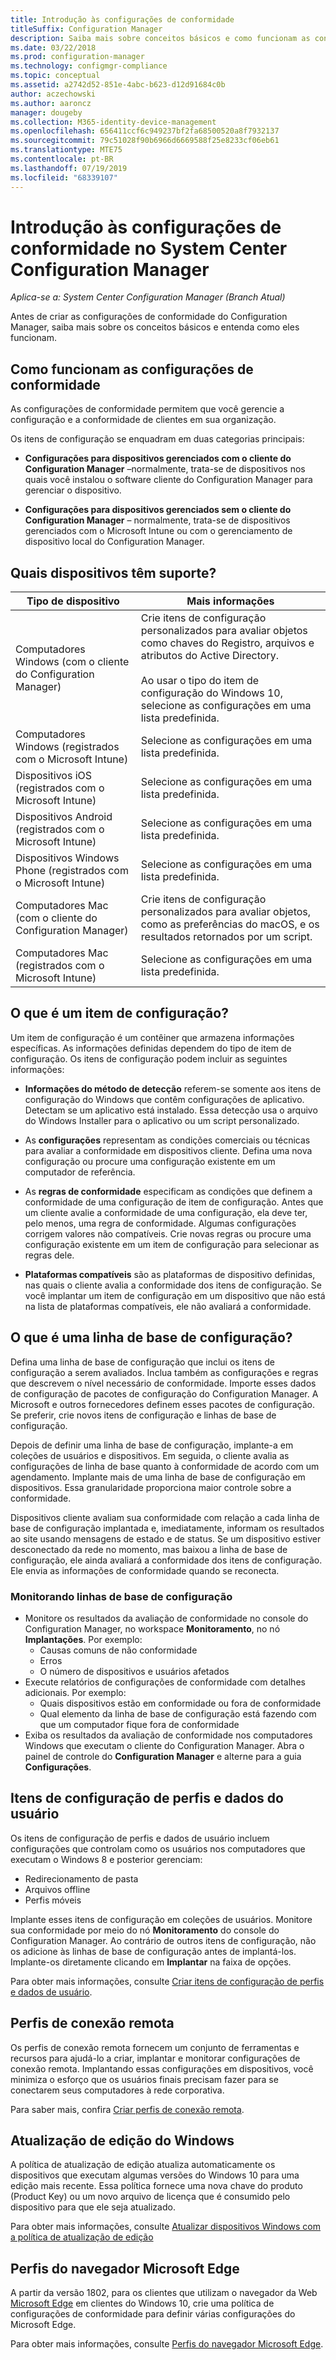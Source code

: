 ```yaml
---
title: Introdução às configurações de conformidade
titleSuffix: Configuration Manager
description: Saiba mais sobre conceitos básicos e como funcionam as configurações de conformidade
ms.date: 03/22/2018
ms.prod: configuration-manager
ms.technology: configmgr-compliance
ms.topic: conceptual
ms.assetid: a2742d52-851e-4abc-b623-d12d91684c0b
author: aczechowski
ms.author: aaroncz
manager: dougeby
ms.collection: M365-identity-device-management
ms.openlocfilehash: 656411ccf6c949237bf2fa68500520a8f7932137
ms.sourcegitcommit: 79c51028f90b6966d6669588f25e8233cf06eb61
ms.translationtype: MTE75
ms.contentlocale: pt-BR
ms.lasthandoff: 07/19/2019
ms.locfileid: "68339107"
---
```

# <a name="get-started-with-compliance-settings-in-system-center-configuration-manager"></a>Introdução às configurações de conformidade no System Center Configuration Manager

*Aplica-se a: System Center Configuration Manager (Branch Atual)*

Antes de criar as configurações de conformidade do Configuration Manager, saiba mais sobre os conceitos básicos e entenda como eles funcionam.  



## <a name="how-compliance-settings-work"></a>Como funcionam as configurações de conformidade  
As configurações de conformidade permitem que você gerencie a configuração e a conformidade de clientes em sua organização.  

Os itens de configuração se enquadram em duas categorias principais:  

- **Configurações para dispositivos gerenciados com o cliente do Configuration Manager** –normalmente, trata-se de dispositivos nos quais você instalou o software cliente do Configuration Manager para gerenciar o dispositivo.  

- **Configurações para dispositivos gerenciados sem o cliente do Configuration Manager** – normalmente, trata-se de dispositivos gerenciados com o Microsoft Intune ou com o gerenciamento de dispositivo local do Configuration Manager.  



## <a name="what-devices-are-supported"></a>Quais dispositivos têm suporte?  

| Tipo de dispositivo | Mais informações |  
|------------|----------------------|  
| Computadores Windows (com o cliente do Configuration Manager) | Crie itens de configuração personalizados para avaliar objetos como chaves do Registro, arquivos e atributos do Active Directory.<br /><br /> Ao usar o tipo do item de configuração do Windows 10, selecione as configurações em uma lista predefinida. |  
| Computadores Windows (registrados com o Microsoft Intune) | Selecione as configurações em uma lista predefinida. |  
| Dispositivos iOS (registrados com o Microsoft Intune) | Selecione as configurações em uma lista predefinida. |  
| Dispositivos Android (registrados com o Microsoft Intune) | Selecione as configurações em uma lista predefinida. |  
| Dispositivos Windows Phone (registrados com o Microsoft Intune) | Selecione as configurações em uma lista predefinida. |  
| Computadores Mac (com o cliente do Configuration Manager) | Crie itens de configuração personalizados para avaliar objetos, como as preferências do macOS, e os resultados retornados por um script. |  
| Computadores Mac (registrados com o Microsoft Intune) | Selecione as configurações em uma lista predefinida. |  



## <a name="what-is-a-configuration-item"></a>O que é um item de configuração?  
Um item de configuração é um contêiner que armazena informações específicas. As informações definidas dependem do tipo de item de configuração. Os itens de configuração podem incluir as seguintes informações:

- **Informações do método de detecção** referem-se somente aos itens de configuração do Windows que contêm configurações de aplicativo. Detectam se um aplicativo está instalado. Essa detecção usa o arquivo do Windows Installer para o aplicativo ou um script personalizado.  

- As **configurações** representam as condições comerciais ou técnicas para avaliar a conformidade em dispositivos cliente. Defina uma nova configuração ou procure uma configuração existente em um computador de referência.  

- As **regras de conformidade** especificam as condições que definem a conformidade de uma configuração de item de configuração. Antes que um cliente avalie a conformidade de uma configuração, ela deve ter, pelo menos, uma regra de conformidade. Algumas configurações corrigem valores não compatíveis. Crie novas regras ou procure uma configuração existente em um item de configuração para selecionar as regras dele.  

- **Plataformas compatíveis** são as plataformas de dispositivo definidas, nas quais o cliente avalia a conformidade dos itens de configuração. Se você implantar um item de configuração em um dispositivo que não está na lista de plataformas compatíveis, ele não avaliará a conformidade.  



## <a name="what-is-a-configuration-baseline"></a>O que é uma linha de base de configuração?  
Defina uma linha de base de configuração que inclui os itens de configuração a serem avaliados. Inclua também as configurações e regras que descrevem o nível necessário de conformidade. Importe esses dados de configuração de pacotes de configuração do Configuration Manager. A Microsoft e outros fornecedores definem esses pacotes de configuração. Se preferir, crie novos itens de configuração e linhas de base de configuração.  

Depois de definir uma linha de base de configuração, implante-a em coleções de usuários e dispositivos. Em seguida, o cliente avalia as configurações de linha de base quanto à conformidade de acordo com um agendamento. Implante mais de uma linha de base de configuração em dispositivos. Essa granularidade proporciona maior controle sobre a conformidade. 

Dispositivos cliente avaliam sua conformidade com relação a cada linha de base de configuração implantada e, imediatamente, informam os resultados ao site usando mensagens de estado e de status. Se um dispositivo estiver desconectado da rede no momento, mas baixou a linha de base de configuração, ele ainda avaliará a conformidade dos itens de configuração. Ele envia as informações de conformidade quando se reconecta.  

### <a name="monitoring-configuration-baselines"></a>Monitorando linhas de base de configuração
- Monitore os resultados da avaliação de conformidade no console do Configuration Manager, no workspace **Monitoramento**, no nó **Implantações**. Por exemplo:
  - Causas comuns de não conformidade
  - Erros
  - O número de dispositivos e usuários afetados
- Execute relatórios de configurações de conformidade com detalhes adicionais. Por exemplo:
  - Quais dispositivos estão em conformidade ou fora de conformidade
  - Qual elemento da linha de base de configuração está fazendo com que um computador fique fora de conformidade
- Exiba os resultados da avaliação de conformidade nos computadores Windows que executam o cliente do Configuration Manager. Abra o painel de controle do **Configuration Manager** e alterne para a guia **Configurações**.  



## <a name="user-data-and-profiles-configuration-items"></a>Itens de configuração de perfis e dados do usuário  
Os itens de configuração de perfis e dados de usuário incluem configurações que controlam como os usuários nos computadores que executam o Windows 8 e posterior gerenciam:  
- Redirecionamento de pasta
- Arquivos offline
- Perfis móveis  

Implante esses itens de configuração em coleções de usuários. Monitore sua conformidade por meio do nó **Monitoramento** do console do Configuration Manager. Ao contrário de outros itens de configuração, não os adicione às linhas de base de configuração antes de implantá-los. Implante-os diretamente clicando em **Implantar** na faixa de opções.  

Para obter mais informações, consulte [Criar itens de configuração de perfis e dados de usuário](/sccm/compliance/deploy-use/create-user-data-and-profiles-configuration-items).  



## <a name="remote-connection-profiles"></a>Perfis de conexão remota  
Os perfis de conexão remota fornecem um conjunto de ferramentas e recursos para ajudá-lo a criar, implantar e monitorar configurações de conexão remota. Implantando essas configurações em dispositivos, você minimiza o esforço que os usuários finais precisam fazer para se conectarem seus computadores à rede corporativa.  

Para saber mais, confira [Criar perfis de conexão remota](/sccm/compliance/deploy-use/create-remote-connection-profiles).  



## <a name="windows-edition-upgrade"></a>Atualização de edição do Windows
A política de atualização de edição atualiza automaticamente os dispositivos que executam algumas versões do Windows 10 para uma edição mais recente. Essa política fornece uma nova chave do produto (Product Key) ou um novo arquivo de licença que é consumido pelo dispositivo para que ele seja atualizado.

Para obter mais informações, consulte [Atualizar dispositivos Windows com a política de atualização de edição](/sccm/compliance/deploy-use/upgrade-windows-version)



## <a name="microsoft-edge-browser-profiles"></a>Perfis do navegador Microsoft Edge
<!-- 1357310 -->
A partir da versão 1802, para os clientes que utilizam o navegador da Web [Microsoft Edge](https://technet.microsoft.com/microsoft-edge/bb265256) em clientes do Windows 10, crie uma política de configurações de conformidade para definir várias configurações do Microsoft Edge. 

Para obter mais informações, consulte [Perfis do navegador Microsoft Edge](/sccm/compliance/deploy-use/browser-profiles).

